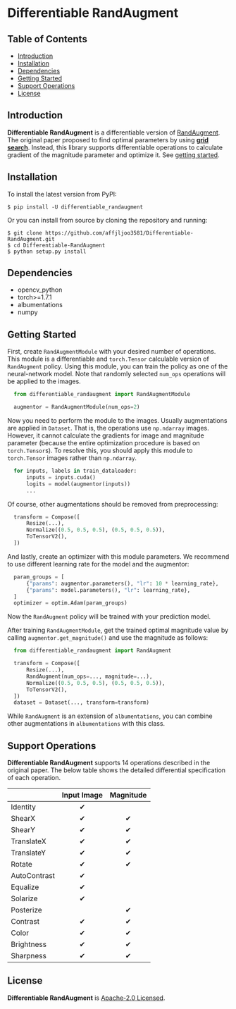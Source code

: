 # Differentiable RandAugment

## Table of Contents
  - [Introduction](#introduction)
  - [Installation](#installation)
  - [Dependencies](#dependencies)
  - [Getting Started](#getting-started)
  - [Support Operations](#support-operations)
  - [License](#license)

## Introduction
**Differentiable RandAugment** is a differentiable version of [RandAugment](https://arxiv.org/abs/1909.13719). The original paper proposed to find optimal parameters by using [**grid search**](https://en.wikipedia.org/wiki/Hyperparameter_optimization#Grid_search). Instead, this library supports differentiable operations to calculate gradient of the magnitude parameter and optimize it. See [getting started](#getting-started).

## Installation

To install the latest version from PyPI:

    $ pip install -U differentiable_randaugment

Or you can install from source by cloning the repository and running:

    $ git clone https://github.com/affjljoo3581/Differentiable-RandAugment.git
    $ cd Differentiable-RandAugment
    $ python setup.py install

## Dependencies
- opencv_python
- torch>=1.7.1
- albumentations
- numpy

## Getting Started

First, create `RandAugmentModule` with your desired number of operations. This module is a differentiable and `torch.Tensor` calculable version of `RandAugment` policy. Using this module, you can train the policy as one of the neural-network model. Note that randomly selected `num_ops` operations will be applied to the images.

```python
  from differentiable_randaugment import RandAugmentModule

  augmentor = RandAugmentModule(num_ops=2)
```

Now you need to perform the module to the images. Usually augmentations are applied in `Dataset`. That is, the operations use `np.ndarray` images. However, it cannot calculate the gradients for image and magnitude parameter (because the entire optimization procedure is based on `torch.Tensor`s). To resolve this, you should apply this module to `torch.Tensor` images rather than `np.ndarray`.

```python
  for inputs, labels in train_dataloader:
      inputs = inputs.cuda()
      logits = model(augmentor(inputs))
      ...
```

Of course, other augmentations should be removed from preprocessing:

```python
  transform = Compose([
      Resize(...),
      Normalize((0.5, 0.5, 0.5), (0.5, 0.5, 0.5)),
      ToTensorV2(),
  ])
```

And lastly, create an optimizer with this module parameters. We recommend to use different learning rate for the model and the augmentor:

```python
  param_groups = [
      {"params": augmentor.parameters(), "lr": 10 * learning_rate},
      {"params": model.parameters(), "lr": learning_rate},
  ]
  optimizer = optim.Adam(param_groups)
```

Now the `RandAugment` policy will be trained with your prediction model.

After training `RandAugmentModule`, get the trained optimal magnitude value by calling `augmentor.get_magnitude()` and use the magnitude as follows:

```python
  from differentiable_randaugment import RandAugment

  transform = Compose([
      Resize(...),
      RandAugment(num_ops=..., magnitude=...),
      Normalize((0.5, 0.5, 0.5), (0.5, 0.5, 0.5)),
      ToTensorV2(),
  ])
  dataset = Dataset(..., transform=transform)
```

While `RandAugment` is an extension of `albumentations`, you can combine other augmentations in `albumentations` with this class.

## Support Operations

**Differentiable RandAugment** supports 14 operations described in the original paper. The below table shows the detailed differential specification of each operation.

|               | Input Image | Magnitude |
|---------------|:-----------:|:---------:|
| Identity      | ✔ |   |
| ShearX        | ✔ | ✔ |
| ShearY        | ✔ | ✔ |
| TranslateX    | ✔ | ✔ |
| TranslateY    | ✔ | ✔ |
| Rotate        | ✔ | ✔ |
| AutoContrast  | ✔ |    |
| Equalize      | ✔ |    |
| Solarize      | ✔ |    |
| Posterize     |    | ✔ |
| Contrast      | ✔ | ✔ |
| Color         | ✔ | ✔ |
| Brightness    | ✔ | ✔ |
| Sharpness     | ✔ | ✔ |

## License
**Differentiable RandAugment** is [Apache-2.0 Licensed](/LICENSE).
